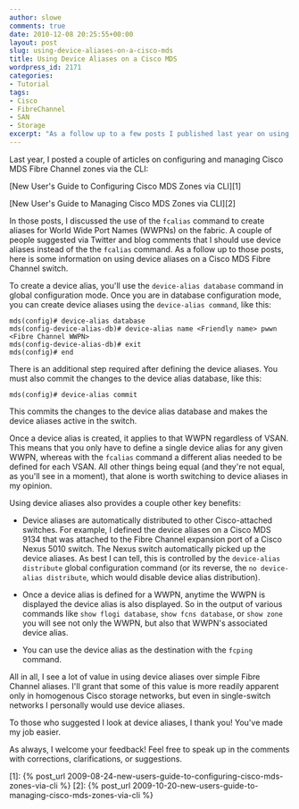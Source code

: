 ```yaml
---
author: slowe
comments: true
date: 2010-12-08 20:25:55+00:00
layout: post
slug: using-device-aliases-on-a-cisco-mds
title: Using Device Aliases on a Cisco MDS
wordpress_id: 2171
categories:
- Tutorial
tags:
- Cisco
- FibreChannel
- SAN
- Storage
excerpt: "As a follow up to a few posts I published last year on using the CLI to configure and manage Cisco MDS Fibre Channel zones, here is information on using device aliases."
---
```


Last year, I posted a couple of articles on configuring and managing Cisco MDS Fibre Channel zones via the CLI:

[New User's Guide to Configuring Cisco MDS Zones via CLI][1]  

[New User's Guide to Managing Cisco MDS Zones via CLI][2]

In those posts, I discussed the use of the `fcalias` command to create aliases for World Wide Port Names (WWPNs) on the fabric. A couple of people suggested via Twitter and blog comments that I should use device aliases instead of the the `fcalias` command. As a follow up to those posts, here is some information on using device aliases on a Cisco MDS Fibre Channel switch.

To create a device alias, you'll use the `device-alias database` command in global configuration mode. Once you are in database configuration mode, you can create device aliases using the `device-alias command`, like this:

	mds(config)# device-alias database  
	mds(config-device-alias-db)# device-alias name <Friendly name> pwwn <Fibre Channel WWPN>  
	mds(config-device-alias-db)# exit  
	mds(config)# end

There is an additional step required after defining the device aliases. You must also commit the changes to the device alias database, like this:

	mds(config)# device-alias commit

This commits the changes to the device alias database and makes the device aliases active in the switch.

Once a device alias is created, it applies to that WWPN regardless of VSAN. This means that you only have to define a single device alias for any given WWPN, whereas with the `fcalias` command a different alias needed to be defined for each VSAN. All other things being equal (and they're not equal, as you'll see in a moment), that alone is worth switching to device aliases in my opinion.

Using device aliases also provides a couple other key benefits:

* Device aliases are automatically distributed to other Cisco-attached switches. For example, I defined the device aliases on a Cisco MDS 9134 that was attached to the Fibre Channel expansion port of a Cisco Nexus 5010 switch. The Nexus switch automatically picked up the device aliases. As best I can tell, this is controlled by the `device-alias distribute` global configuration command (or its reverse, the `no device-alias distribute`, which would disable device alias distribution).

* Once a device alias is defined for a WWPN, anytime the WWPN is displayed the device alias is also displayed. So in the output of various commands like `show flogi database`, `show fcns database`, or `show zone` you will see not only the WWPN, but also that WWPN's associated device alias.

* You can use the device alias as the destination with the `fcping` command.

All in all, I see a lot of value in using device aliases over simple Fibre Channel aliases. I'll grant that some of this value is more readily apparent only in homogenous Cisco storage networks, but even in single-switch networks I personally would use device aliases.

To those who suggested I look at device aliases, I thank you! You've made my job easier.

As always, I welcome your feedback! Feel free to speak up in the comments with corrections, clarifications, or suggestions.

[1]: {% post_url 2009-08-24-new-users-guide-to-configuring-cisco-mds-zones-via-cli %}
[2]: {% post_url 2009-10-20-new-users-guide-to-managing-cisco-mds-zones-via-cli %}

